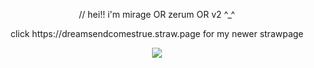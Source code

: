 <p align="center">
// hei!! i'm mirage OR zerum OR v2 ^_^
</p>
<p align="center">
click https://dreamsendcomestrue.straw.page for my newer strawpage
</p>
  <div align="center">
	<img src="https://files.catbox.moe/rmiikd.png">
</div>
